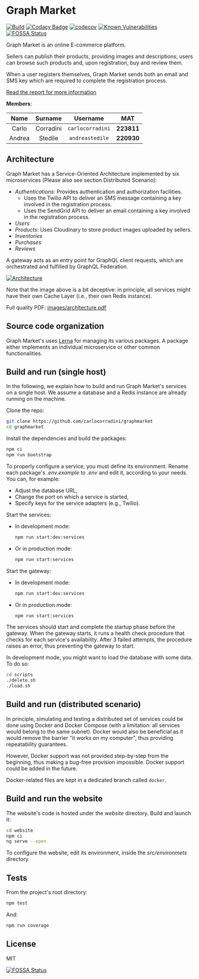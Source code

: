 # Graph Market

[![Build](https://github.com/carlocorradini/graphmarket/workflows/build/badge.svg)](https://github.com/carlocorradini/graphmarket/actions)
[![Codacy Badge](https://app.codacy.com/project/badge/Grade/eab19cd392424e41afec10b001aaeadd)](https://www.codacy.com/gh/carlocorradini/graphmarket/dashboard?utm_source=github.com&utm_medium=referral&utm_content=carlocorradini/graphmarket&utm_campaign=Badge_Grade)
[![codecov](https://codecov.io/gh/carlocorradini/graphmarket/branch/main/graph/badge.svg?token=VKZLWJYNY2)](https://codecov.io/gh/carlocorradini/graphmarket)
[![Known Vulnerabilities](https://snyk.io/test/github/carlocorradini/graphmarket/badge.svg)](https://snyk.io/test/github/carlocorradini/graphmarket)
[![FOSSA Status](https://app.fossa.com/api/projects/git%2Bgithub.com%2Fcarlocorradini%2Fgraphmarket.svg?type=shield)](https://app.fossa.com/projects/git%2Bgithub.com%2Fcarlocorradini%2Fgraphmarket?ref=badge_shield)

Graph Market is an online E-commerce platform.

Sellers can publish their products, providing images and descriptions; users can browse such products and, upon registration, buy and review them.

When a user registers themselves, Graph Market sends both an email and SMS key which are required to complete the registration process.

[Read the report for more information](Graph_Market.pdf)

**Members**:

|  Name  |  Surname  |     Username     |    MAT     |
| :----: | :-------: | :--------------: | :--------: |
| Carlo  | Corradini | `carlocorradini` | **223811** |
| Andrea |  Stedile  | `andreastedile`  | **220930** |

## Architecture

Graph Market has a Service-Oriented Architecture implemented by six microservices (Please also see section Distributed Scenario):

- _Authentications_: Provides authentication and authorization facilities.
  - Uses the Twilio API to deliver an SMS message containing a key involved in the registration process.
  - Uses the SendGrid API to deliver an email containing a key involved in the registration process.
- _Users_
- _Products_: Uses Cloudinary to store product images uploaded by sellers.
- _Inventories_
- _Purchases_
- _Reviews_

A gateway acts as an entry point for GraphQL client requests, which are orchestrated and fulfilled by GraphQL Federation.

[![Architecture](./images/architecture.png)](./images/architecture.png)

Note that the image above is a bit deceptive: in principle, all services might have their own Cache Layer (i.e., their own Redis instance).

Full quality PDF: [images/architecture.pdf](./images/architecture.pdf)

## Source code organization

Graph Market's uses [Lerna](https://lerna.js.org/) for managing its various packages. A package either implements an individual microservice or other common functionalities.

## Build and run (single host)

In the following, we explain how to build and run Graph Market's services on a single host. We assume a database and a Redis instance are already running on the machine.

Clone the repo:

```bash
git clone https://github.com/carlocorradini/graphmarket
cd graphmarket
```

Install the dependencies and build the packages:

```bash
npm ci
npm run bootstrap
```

To properly configure a service, you must define its environment. Rename each package's _.env.example_ to _.env_ and edit it, according to your needs. You can, for example:

- Adjust the database URL,
- Change the port on which a service is started,
- Specify keys for the service adapters (e.g., Twilio).

Start the services:

- In development mode:
  ```bash
  npm run start:dev:services
  ```
- Or in production mode:
  ```bash
  npm run start:services
  ```

Start the gateway:

- In development mode:

  ```bash
  npm run start:dev:services
  ```

- Or in production mode:

  ```bash
  npm run start:services
  ```

The services should start and complete the startup phase before the gateway. When the gateway starts, it runs a health check procedure that checks for each service's availability. After 3 failed attempts, the procedure raises an error, thus preventing the gateway to start.

In development mode, you might want to load the database with some data. To do so:

```bash
cd scripts
./delete.sh
./load.sh
```

## Build and run (distributed scenario)

In principle, simulating and testing a distributed set of services could be done using Docker and Docker Compose (with a limitation: all services would belong to the same subnet). Docker would also be beneficial as it would remove the barrier "it works on my computer", thus providing repeatability guarantees.

However, Docker support was not provided step-by-step from the beginning, thus making a bug-free provision impossible. Docker support could be added in the future.

Docker-related files are kept in a dedicated branch called `docker`.

## Build and run the website

The website's code is hosted under the _website_ directory. Build and launch it:

```bash
cd website
npm ci
ng serve --open
```

To configure the website, edit its environment, inside the _src/environmets_ directory.

## Tests

From the project's root directory:

```bash
npm test
```

And:

```bash
npm run coverage
```

## License

MIT

[![FOSSA Status](https://app.fossa.com/api/projects/git%2Bgithub.com%2Fcarlocorradini%2Fgraphmarket.svg?type=large)](https://app.fossa.com/projects/git%2Bgithub.com%2Fcarlocorradini%2Fgraphmarket?ref=badge_large)
